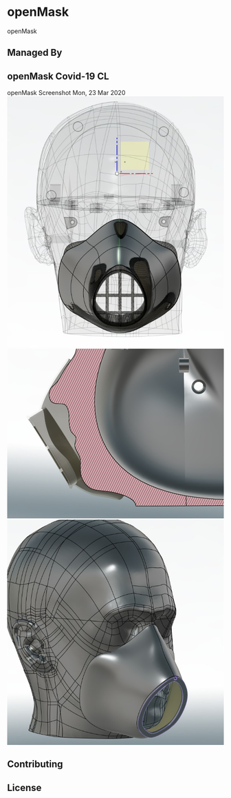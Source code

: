 # openMask

openMask

## Managed By


## openMask Covid-19 CL


openMask Screenshot Mon, 23 Mar 2020 
![Screenshot 1 openMask v1](/images/ss1.jpeg)
![Screenshot 2 openMask v1](/images/ss2.jpeg)
![Screenshot 3 openMask v1](/images/ss3.jpeg)

## Contributing


## License
